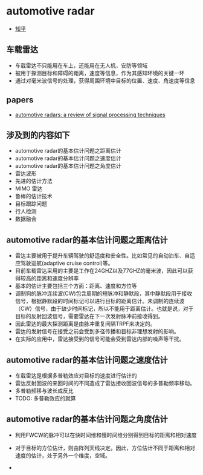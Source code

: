 # automotive radar

* [知乎](https://zhuanlan.zhihu.com/p/31004147)

## 车载雷达

* 车载雷达不只能用在车上，还能用在无人机，安防等领域
* 被用于探测目标和障碍的距离，速度等信息，作为其感知环境的关键一环
* 通过对毫米波信号的处理，获得周围环境中目标的位置、速度、角速度等信息

## papers

* [automotive radars: a review of signal processing techniques](https://ieeexplore.ieee.org.sci-hub.tw/document/7870764)

## 涉及到的内容如下

* automotive radar的基本估计问题之距离估计
* automotive radar的基本估计问题之速度估计
* automotive radar的基本估计问题之角度估计
* 雷达波形
* 先进的估计方法
* MIMO 雷达
* 鲁棒的估计技术
* 目标跟踪问题
* 行人检测
* 数据融合

## automotive radar的基本估计问题之距离估计

* 雷达主要被用于提升车辆驾驶的舒适度和安全性。比如常见的自动泊车、自适应驾驶巡航(adaptive cruise control)等。
* 目前车载雷达采用的主要是工作在24GHZ以及77GHZ的毫米波，因此可以获得较高的距离和速度分辨率
* 基本的估计主要包括三个方面：距离、速度和方位等
* 调制狗的脉冲连续波(CW)包含周期的短脉冲和静默段，其中静默段用于接收信号，根据静默段的时间标记可以进行目标的距离估计。未调制的连续波（CW）信号，由于缺少时间标记，所以不能用于距离估计。也就是说，对于目标的反射回波信号，需要雷达在下一次发射脉冲前接收得到。
* 因此雷达的最大探测距离是由脉冲重复间隔TRPF来决定的。
* 雷达的发射信号在接受之前会受到多径传播和目标非理想发射的影响。
* 在实际的应用中，雷达接受到的信号可能会受到雷达内部的噪声等干扰。

## automotive radar的基本估计问题之速度估计

* 车载雷达是根据多普勒效应对目标的速度进行估计的
* 雷达反射回波的来回时间的不同造成了雷达接收回波信号的多普勒频率移动。
* 多普勒频移与波长成反比
* TODO: 多普勒效应的就算

## automotive radar的基本估计问题之角度估计

* 利用FWCW的脉冲可以在快时间维和慢时间维分别得到目标的距离和相对速度
* 对于目标的方位估计，则由阵列天线决定。因此，方位估计不同于距离和相对速度的估计，处于另外一个维度，空域。

* 